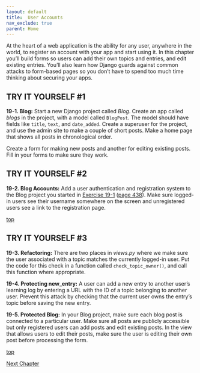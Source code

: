 ```yaml
---
layout: default
title:  User Accounts
nav_exclude: true
parent: Home
---
```


At the heart of a web application is the ability for any user, anywhere
in the world, to register an account with your app and start using it.
In this chapter you’ll build forms so users can add their own topics and
entries, and edit existing entries. You’ll also learn how Django guards
against common attacks to form-based pages so you don’t have to spend
too much time thinking about securing your apps.

## TRY IT YOURSELF #1

<span id="ch19exe1"></span>**19-1. Blog:** Start a new Django project
called *Blog*. Create an app called *blogs* in the project, with a model
called `BlogPost`. The model should have fields like `title`, `text`,
and `date_added`. Create a superuser for the project, and use the admin
site to make a couple of short posts. Make a home page that shows all
posts in chronological order.

Create a form for making new posts and another for editing existing
posts. Fill in your forms to make sure they work.

## TRY IT YOURSELF #2

<span id="ch19exe2"></span>**19-2. Blog Accounts:** Add a user
authentication and registration system to the Blog project you started
in [Exercise 19-1](../chapter_19/tiy.md) ([page 438](../chapter_19/tiy.md)).
Make sure logged-in users see their username somewhere on the screen and
unregistered users see a link to the registration page.



<span id="page_454"></span>

[top](#top)

## TRY IT YOURSELF #3

<span id="ch19exe3"></span>**19-3. Refactoring:** There are two places
in *views.py* where we make sure the user associated with a topic
matches the currently logged-in user. Put the code for this check in a
function called `check_topic_owner()`, and call this function where
appropriate.

<span id="ch19exe4"></span>**19-4. Protecting new_entry:** A user can
add a new entry to another user&rsquo;s learning log by entering a URL with
the ID of a topic belonging to another user. Prevent this attack by
checking that the current user owns the entry&rsquo;s topic before saving the
new entry.

<span id="ch19exe5"></span>**19-5. Protected Blog:** In your Blog
project, make sure each blog post is connected to a particular user.
Make sure all posts are publicly accessible but only registered users
can add posts and edit existing posts. In the view that allows users to
edit their posts, make sure the user is editing their own post before
processing the form.

[top](#top)

[Next Chapter](../chapter_20/tiy.md)
